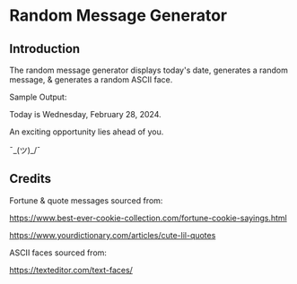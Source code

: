 Random Message Generator
========================

Introduction
-----------
The random message generator displays today's date, generates a random message, & generates a random ASCII face.


Sample Output:

Today is Wednesday, February 28, 2024.

An exciting opportunity lies ahead of you. 

¯\_(ツ)_/¯



Credits
-------
Fortune & quote messages sourced from:

https://www.best-ever-cookie-collection.com/fortune-cookie-sayings.html

https://www.yourdictionary.com/articles/cute-lil-quotes


ASCII faces sourced from:

https://texteditor.com/text-faces/


